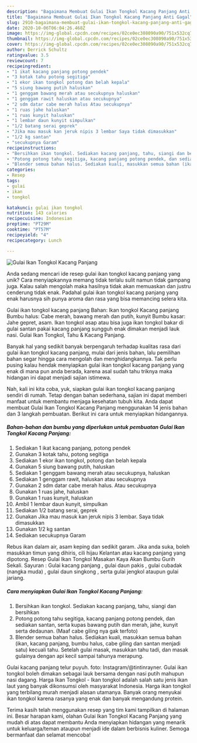 ```yaml
---
description: "Bagaimana Membuat Gulai Ikan Tongkol Kacang Panjang Anti Gagal"
title: "Bagaimana Membuat Gulai Ikan Tongkol Kacang Panjang Anti Gagal"
slug: 2910-bagaimana-membuat-gulai-ikan-tongkol-kacang-panjang-anti-gagal
date: 2020-10-06T06:04:26.468Z
image: https://img-global.cpcdn.com/recipes/02ce0ec308090a90/751x532cq70/gulai-ikan-tongkol-kacang-panjang-foto-resep-utama.jpg
thumbnail: https://img-global.cpcdn.com/recipes/02ce0ec308090a90/751x532cq70/gulai-ikan-tongkol-kacang-panjang-foto-resep-utama.jpg
cover: https://img-global.cpcdn.com/recipes/02ce0ec308090a90/751x532cq70/gulai-ikan-tongkol-kacang-panjang-foto-resep-utama.jpg
author: Derrick Schultz
ratingvalue: 3.5
reviewcount: 7
recipeingredient:
- "1 ikat kacang panjang potong pendek"
- "3 kotak tahu potong segitiga"
- "1 ekor ikan tongkol potong dan belah kepala"
- "5 siung bawang putih haluskan"
- "1 genggam bawang merah atau secukupnya haluskan"
- "1 genggam rawit haluskan atau secukupnya"
- "2 sdm datar cabe merah halus Atau secukupnya"
- "1 ruas jahe haluskan"
- "1 ruas kunyit haluskan"
- "1 lembar daun kunyit simpulkan"
- "1/2 batang serai geprek"
- "Jika mau masuk kan jeruk nipis 3 lembar Saya tidak dimasukkan"
- "1/2 kg santan"
- "secukupnya Garam"
recipeinstructions:
- "Bersihkan ikan tongkol. Sediakan kacang panjang, tahu, siangi dan bersihkan"
- "Potong potong tahu segitiga, kacang panjang potong pendek, dan sediakan santan, serta kupas bawang putih dan merah, jahe, kunyit serta dedaunan. (Maaf cabe giling nya gak terfoto)"
- "Blender semua bahan halus. Sediakan kuali, masukkan semua bahan (ikan, kacang panjang, bumbu halus, cabe giling dan santan menjadi satu) kecuali tahu. Setelah gulai masak, masukkan tahu tadi, dan masak gulainya dengan api kecil sampai tahunya merapung."
categories:
- Resep
tags:
- gulai
- ikan
- tongkol

katakunci: gulai ikan tongkol 
nutrition: 143 calories
recipecuisine: Indonesian
preptime: "PT29M"
cooktime: "PT57M"
recipeyield: "4"
recipecategory: Lunch

---
```



![Gulai Ikan Tongkol Kacang Panjang](https://img-global.cpcdn.com/recipes/02ce0ec308090a90/751x532cq70/gulai-ikan-tongkol-kacang-panjang-foto-resep-utama.jpg)

Anda sedang mencari ide resep gulai ikan tongkol kacang panjang yang unik? Cara menyiapkannya memang tidak terlalu sulit namun tidak gampang juga. Kalau salah mengolah maka hasilnya tidak akan memuaskan dan justru cenderung tidak enak. Padahal gulai ikan tongkol kacang panjang yang enak harusnya sih punya aroma dan rasa yang bisa memancing selera kita.

Gulai ikan tongkol kacang panjang Bahan: Ikan tongkol Kacang panjang Bumbu halus: Cabe merah, bawang merah dan putih, kunyit Bumbu kasar: Jahe gepret, asam. Ikan tongkol asap atau bisa juga ikan tongkol bakar di gulai santan pakai kacang panjang sungguh enak dimakan menjadi lauk nasi. Gulai Ikan Tongkol, Tahu &amp; Kacang Panjang.

Banyak hal yang sedikit banyak berpengaruh terhadap kualitas rasa dari gulai ikan tongkol kacang panjang, mulai dari jenis bahan, lalu pemilihan bahan segar hingga cara mengolah dan menghidangkannya. Tak perlu pusing kalau hendak menyiapkan gulai ikan tongkol kacang panjang yang enak di mana pun anda berada, karena asal sudah tahu triknya maka hidangan ini dapat menjadi sajian istimewa.


Nah, kali ini kita coba, yuk, siapkan gulai ikan tongkol kacang panjang sendiri di rumah. Tetap dengan bahan sederhana, sajian ini dapat memberi manfaat untuk membantu menjaga kesehatan tubuh kita. Anda dapat membuat Gulai Ikan Tongkol Kacang Panjang menggunakan 14 jenis bahan dan 3 langkah pembuatan. Berikut ini cara untuk menyiapkan hidangannya.

<!--inarticleads1-->

##### Bahan-bahan dan bumbu yang diperlukan untuk pembuatan Gulai Ikan Tongkol Kacang Panjang:

1. Sediakan 1 ikat kacang panjang, potong pendek
1. Gunakan 3 kotak tahu, potong segitiga
1. Sediakan 1 ekor ikan tongkol, potong dan belah kepala
1. Gunakan 5 siung bawang putih, haluskan
1. Sediakan 1 genggam bawang merah atau secukupnya, haluskan
1. Sediakan 1 genggam rawit, haluskan atau secukupnya
1. Gunakan 2 sdm datar cabe merah halus. Atau secukupnya
1. Gunakan 1 ruas jahe, haluskan
1. Gunakan 1 ruas kunyit, haluskan
1. Ambil 1 lembar daun kunyit, simpulkan
1. Sediakan 1/2 batang serai, geprek
1. Gunakan Jika mau masuk kan jeruk nipis 3 lembar. Saya tidak dimasukkan
1. Gunakan 1/2 kg santan
1. Sediakan secukupnya Garam


Rebus ikan dalam air, asam keping dan sedikit garam. Jika anda suka, boleh masukkan timun yang dihiris, cili hijau Kelantan atau kacang panjang yang dipotong. Resep Gulai Ikan Tongkol Masakan Kaya Akan Bumbu Gurih Sekali. Sayuran : Gulai kacang panjang , gulai daun pakis , gulai cubadak (nangka muda) , gulai daun singkong , serta gulai jengkol ataupun gulai jariang. 

<!--inarticleads2-->

##### Cara menyiapkan Gulai Ikan Tongkol Kacang Panjang:

1. Bersihkan ikan tongkol. Sediakan kacang panjang, tahu, siangi dan bersihkan
1. Potong potong tahu segitiga, kacang panjang potong pendek, dan sediakan santan, serta kupas bawang putih dan merah, jahe, kunyit serta dedaunan. (Maaf cabe giling nya gak terfoto)
1. Blender semua bahan halus. Sediakan kuali, masukkan semua bahan (ikan, kacang panjang, bumbu halus, cabe giling dan santan menjadi satu) kecuali tahu. Setelah gulai masak, masukkan tahu tadi, dan masak gulainya dengan api kecil sampai tahunya merapung.


Gulai kacang panjang telur puyuh. foto: Instagram/@tintinrayner. Gulai ikan tongkol boleh dimakan sebagai lauk bersama dengan nasi putih mahupun nasi dagang. Harga Ikan Tongkol - Ikan tongkol adalah salah satu jenis ikan laut yang banyak dikonsumsi oleh masyarakat Indonesia. Harga ikan tongkol yang terbilang murah menjadi alasan utamanya. Banyak orang menyukai ikan tongkol karena rasanya yang enak dan banyak mengandung protein. 

Terima kasih telah menggunakan resep yang tim kami tampilkan di halaman ini. Besar harapan kami, olahan Gulai Ikan Tongkol Kacang Panjang yang mudah di atas dapat membantu Anda menyiapkan hidangan yang menarik untuk keluarga/teman ataupun menjadi ide dalam berbisnis kuliner. Semoga bermanfaat dan selamat mencoba!
